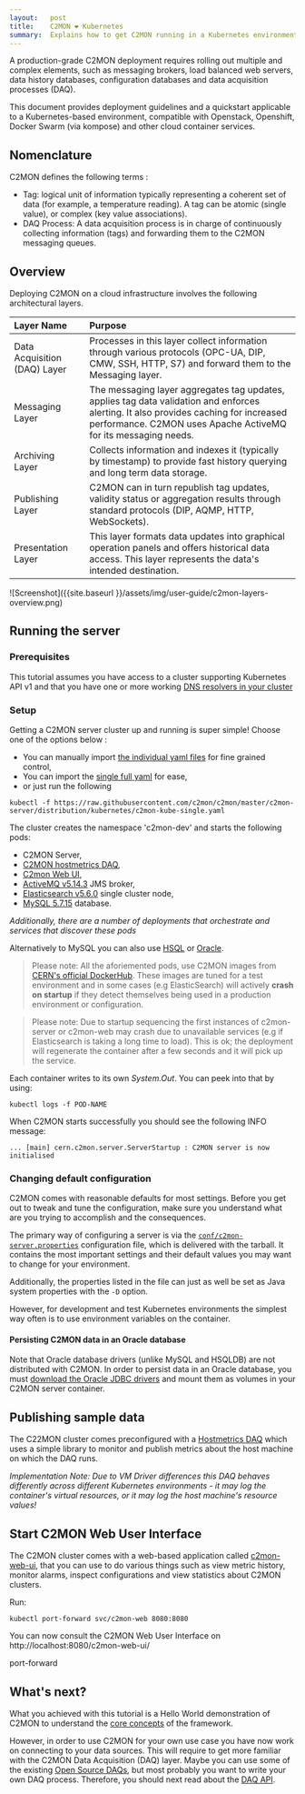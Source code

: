 ```yaml
---
layout:   post
title:    C2MON ❤️ Kubernetes
summary:  Explains how to get C2MON running in a Kubernetes environment 
---
```


A production-grade C2MON deployment requires rolling out multiple and complex elements, such as messaging brokers, load balanced web servers, data history databases, configuration databases and data acquisition processes (DAQ).

This document provides deployment guidelines and a quickstart applicable to a Kubernetes-based environment, compatible with Openstack, Openshift, Docker Swarm (via kompose) and other cloud container services.

## Nomenclature

C2MON defines the following terms :
- Tag: logical unit of information typically representing a coherent set of data (for example, a temperature reading). A tag can be atomic (single value), or complex (key value associations).
- DAQ Process: A data acquisition process is in charge of continuously collecting information (tags) and forwarding them to the C2MON messaging queues.

## Overview

Deploying C2MON on a cloud infrastructure involves the following architectural layers.

|Layer Name|Purpose  |
|:---|:---|
|Data Acquisition (DAQ) Layer|Processes in this layer collect information through various protocols (OPC-UA, DIP, CMW, SSH, HTTP, S7) and forward them to the Messaging layer.
|Messaging Layer|The messaging layer aggregates tag updates, applies tag data validation and enforces alerting. It also provides caching for increased performance. C2MON uses Apache ActiveMQ for its messaging needs.
|Archiving Layer|Collects information and indexes it (typically by timestamp) to provide fast history querying and long term data storage.|
|Publishing Layer|C2MON can in turn republish tag updates, validity status or aggregation results through standard protocols (DIP, AQMP, HTTP, WebSockets).|
|Presentation Layer|This layer formats data updates into graphical operation panels and offers historical data access. This layer represents the data's intended destination.|
 
![Screenshot]({{site.baseurl }}/assets/img/user-guide/c2mon-layers-overview.png)

## Running the server

### Prerequisites
This tutorial assumes you have access to a cluster supporting Kubernetes API v1 and that you have one or more working [DNS resolvers in your cluster](https://kubernetes.io/docs/concepts/services-networking/dns-pod-service/)


### Setup
Getting a  C2MON server cluster up and running is super simple! Choose one of the options below :
- You can manually import [the individual yaml files](https://github.com/c2mon/c2mon/tree/master/c2mon-server/distribution/kubernetes) for fine grained control, 
- You can import the [single full yaml](https://raw.githubusercontent.com/c2mon/c2mon/master/c2mon-server/distribution/kubernetes/c2mon-kube-single.yaml) for ease, 
- or just run the following  
```shell
kubectl -f https://raw.githubusercontent.com/c2mon/c2mon/master/c2mon-server/distribution/kubernetes/c2mon-kube-single.yaml
```
 
The cluster creates the namespace 'c2mon-dev' and starts the following pods:

- C2MON Server,
- [C2MON hostmetrics DAQ](https://github.com/c2mon/c2mon-daq-hostmetrics),
- [C2mon Web UI](http://github.com/c2mon/c2mon-web-ui),
- [ActiveMQ v5.14.3](http://activemq.apache.org/) JMS broker,
- [Elasticsearch v5.6.0](https://www.elastic.co/products/elasticsearch) single cluster node,
- [MySQL 5.7.15]( ) database.

_Additionally, there are a number of deployments that orchestrate and services that discover these pods_  

Alternatively to MySQL you can also use [HSQL](http://hsqldb.org/) or [Oracle](http://www.oracle.com/technetwork/database/database-technologies/express-edition/downloads/index.html).

> Please note:
All the aforiemented pods, use C2MON images from [CERN's official DockerHub](https://hub.docker.com/u/cern). These images are tuned for a test environment and in some cases (e.g ElasticSearch) will actively __crash on startup__ if they detect themselves being used in a production environment or configuration.

> Please note:
Due to startup sequencing the first instances of c2mon-server or c2mon-web may crash due to unavailable services (e.g if Elasticsearch is taking a long time to load). This is ok; the deployment will regenerate the container after a few seconds and it will pick up the service.

Each container writes to its own _System.Out_. You can peek into that by using:
```shell
kubectl logs -f POD-NAME
```

When C2MON starts successfully you should see the following INFO message:

```
... [main] cern.c2mon.server.ServerStartup : C2MON server is now initialised
```

### Changing default configuration
C2MON comes with reasonable defaults for most settings.
Before you get out to tweak and tune the configuration, make sure you understand what are you trying to accomplish and the consequences.

The primary way of configuring a server is via the [`conf/c2mon-server.properties`](https://github.com/c2mon/c2mon/blob/master/c2mon-server/distribution/tar/conf/c2mon-server.properties) configuration file, which is delivered with the tarball.
It contains the most important settings and their default values you may want to change for your environment.

Additionally, the properties listed in the file can just as well be set as Java system properties with the `-D` option.

However, for development and test Kubernetes environments the simplest way often is to use environment variables on the container.

#### Persisting C2MON data in an Oracle database

Note that Oracle database drivers (unlike MySQL and HSQLDB) are not distributed with C2MON. In order to persist data in an Oracle database, you must [download the Oracle JDBC drivers](http://www.oracle.com/technetwork/database/features/jdbc/index.html) and mount them as volumes in your C2MON server container.


## Publishing sample data

The C22MON cluster comes preconfigured with a [Hostmetrics DAQ](https://github.com/c2mon/c2mon-daq-hostmetrics) which uses a simple library to monitor and publish metrics about the host machine on which the DAQ runs. 

_Implementation Note: Due to VM Driver differences this DAQ behaves differently across different Kubernetes environments - it may log the container's virtual resources, or it may log the host machine's resource values!_


## Start C2MON Web User Interface

The C2MON cluster comes with a web-based application called [c2mon-web-ui](http://github.com/c2mon/c2mon-web-ui), that you can use to do various things such as view metric history, monitor alarms, inspect configurations and view statistics about C2MON clusters.

Run:
```shell
kubectl port-forward svc/c2mon-web 8080:8080
```
You can now consult the C2MON Web User Interface on http://localhost:8080/c2mon-web-ui/

<!-- ### Inspecting the data

**TODO**: write a brief section on how to find and interpret metrics using the web interface
 -->port-forward 


## What's next?
What you achieved with this tutorial is a Hello World demonstration of C2MON to understand the [core concepts](/core-concepts) of the framework.

However, in order to use C2MON for your own use case you have now work on connecting to your data sources. This will require to get more familiar with the C2MON Data Acquisition (DAQ) layer.
Maybe you can use some of the existing [Open Source DAQs](https://github.com/c2mon?utf8=%E2%9C%93&q=c2mon-daq), but most probably you want to write your own DAQ process. Therefore, you should next read about the [DAQ API](/user-guide/daq-api).